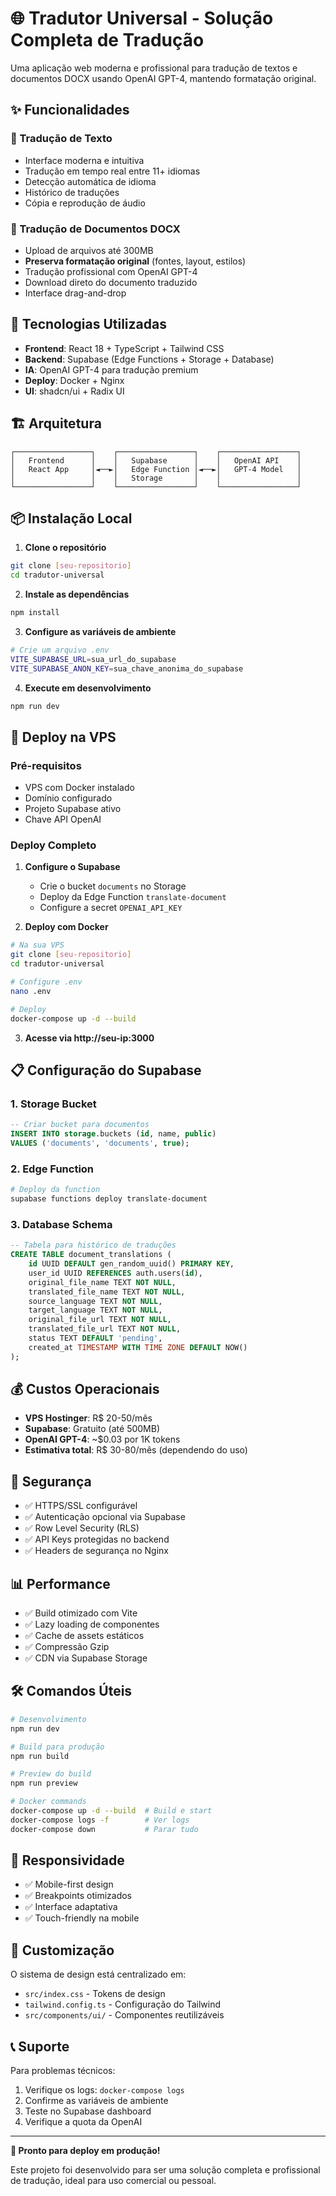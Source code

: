 # 🌐 Tradutor Universal - Solução Completa de Tradução

Uma aplicação web moderna e profissional para tradução de textos e documentos DOCX usando OpenAI GPT-4, mantendo formatação original.

## ✨ Funcionalidades

### 📝 Tradução de Texto
- Interface moderna e intuitiva
- Tradução em tempo real entre 11+ idiomas
- Detecção automática de idioma
- Histórico de traduções
- Cópia e reprodução de áudio

### 📄 Tradução de Documentos DOCX
- Upload de arquivos até 300MB
- **Preserva formatação original** (fontes, layout, estilos)
- Tradução profissional com OpenAI GPT-4
- Download direto do documento traduzido
- Interface drag-and-drop

## 🚀 Tecnologias Utilizadas

- **Frontend**: React 18 + TypeScript + Tailwind CSS
- **Backend**: Supabase (Edge Functions + Storage + Database)
- **IA**: OpenAI GPT-4 para tradução premium
- **Deploy**: Docker + Nginx
- **UI**: shadcn/ui + Radix UI

## 🏗️ Arquitetura

```
┌─────────────────┐    ┌─────────────────┐    ┌─────────────────┐
│   Frontend      │    │   Supabase      │    │   OpenAI API    │
│   React App     │◄──►│   Edge Function │◄──►│   GPT-4 Model   │
│                 │    │   Storage       │    │                 │
└─────────────────┘    └─────────────────┘    └─────────────────┘
```

## 📦 Instalação Local

1. **Clone o repositório**
```bash
git clone [seu-repositorio]
cd tradutor-universal
```

2. **Instale as dependências**
```bash
npm install
```

3. **Configure as variáveis de ambiente**
```bash
# Crie um arquivo .env
VITE_SUPABASE_URL=sua_url_do_supabase
VITE_SUPABASE_ANON_KEY=sua_chave_anonima_do_supabase
```

4. **Execute em desenvolvimento**
```bash
npm run dev
```

## 🔧 Deploy na VPS

### Pré-requisitos
- VPS com Docker instalado
- Domínio configurado
- Projeto Supabase ativo
- Chave API OpenAI

### Deploy Completo

1. **Configure o Supabase**
   - Crie o bucket `documents` no Storage
   - Deploy da Edge Function `translate-document`
   - Configure a secret `OPENAI_API_KEY`

2. **Deploy com Docker**
```bash
# Na sua VPS
git clone [seu-repositorio]
cd tradutor-universal

# Configure .env
nano .env

# Deploy
docker-compose up -d --build
```

3. **Acesse via http://seu-ip:3000**

## 📋 Configuração do Supabase

### 1. Storage Bucket
```sql
-- Criar bucket para documentos
INSERT INTO storage.buckets (id, name, public) 
VALUES ('documents', 'documents', true);
```

### 2. Edge Function
```bash
# Deploy da function
supabase functions deploy translate-document
```

### 3. Database Schema
```sql
-- Tabela para histórico de traduções
CREATE TABLE document_translations (
    id UUID DEFAULT gen_random_uuid() PRIMARY KEY,
    user_id UUID REFERENCES auth.users(id),
    original_file_name TEXT NOT NULL,
    translated_file_name TEXT NOT NULL,
    source_language TEXT NOT NULL,
    target_language TEXT NOT NULL,
    original_file_url TEXT NOT NULL,
    translated_file_url TEXT NOT NULL,
    status TEXT DEFAULT 'pending',
    created_at TIMESTAMP WITH TIME ZONE DEFAULT NOW()
);
```

## 💰 Custos Operacionais

- **VPS Hostinger**: R$ 20-50/mês
- **Supabase**: Gratuito (até 500MB)
- **OpenAI GPT-4**: ~$0.03 por 1K tokens
- **Estimativa total**: R$ 30-80/mês (dependendo do uso)

## 🔐 Segurança

- ✅ HTTPS/SSL configurável
- ✅ Autenticação opcional via Supabase
- ✅ Row Level Security (RLS)
- ✅ API Keys protegidas no backend
- ✅ Headers de segurança no Nginx

## 📊 Performance

- ✅ Build otimizado com Vite
- ✅ Lazy loading de componentes
- ✅ Cache de assets estáticos
- ✅ Compressão Gzip
- ✅ CDN via Supabase Storage

## 🛠️ Comandos Úteis

```bash
# Desenvolvimento
npm run dev

# Build para produção
npm run build

# Preview do build
npm run preview

# Docker commands
docker-compose up -d --build  # Build e start
docker-compose logs -f        # Ver logs
docker-compose down           # Parar tudo
```

## 📱 Responsividade

- ✅ Mobile-first design
- ✅ Breakpoints otimizados
- ✅ Interface adaptativa
- ✅ Touch-friendly na mobile

## 🎨 Customização

O sistema de design está centralizado em:
- `src/index.css` - Tokens de design
- `tailwind.config.ts` - Configuração do Tailwind
- `src/components/ui/` - Componentes reutilizáveis

## 📞 Suporte

Para problemas técnicos:
1. Verifique os logs: `docker-compose logs`
2. Confirme as variáveis de ambiente
3. Teste no Supabase dashboard
4. Verifique a quota da OpenAI

---

**🚀 Pronto para deploy em produção!**

Este projeto foi desenvolvido para ser uma solução completa e profissional de tradução, ideal para uso comercial ou pessoal.
